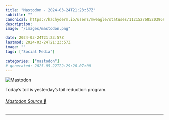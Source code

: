 ```yaml
---
title: "Mastodon - 2024-03-24T21:23:57Z"
subtitle: ""
canonical: https://hachyderm.io/users/mweagle/statuses/112152768520396993
description:
image: "/images/mastodon.png"

date: 2024-03-24T21:23:57Z
lastmod: 2024-03-24T21:23:57Z
image: ""
tags: ["Social Media"]

categories: ["mastodon"]
# generated: 2025-05-22T22:29:20-07:00
---
```

![Mastodon](/images/mastodon.png)

<p>Today’s toil is yesterday’s toil reduction program.</p>


###### [Mastodon Source 🐘](https://hachyderm.io/@mweagle/112152768520396993)

___

